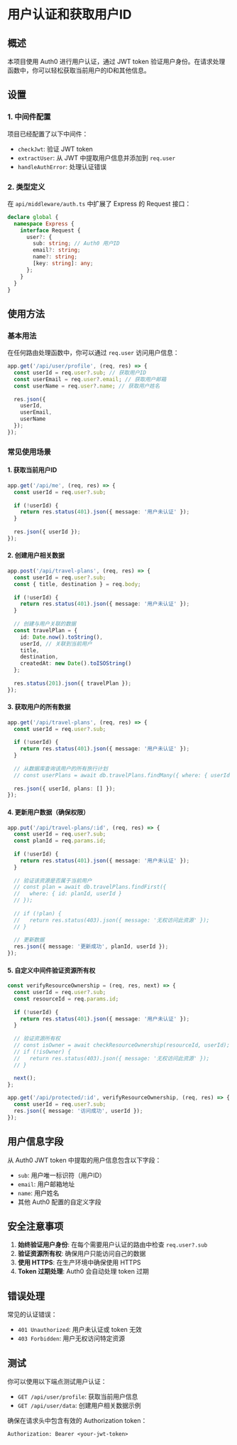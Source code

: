# 用户认证和获取用户ID

## 概述

本项目使用 Auth0 进行用户认证，通过 JWT token 验证用户身份。在请求处理函数中，你可以轻松获取当前用户的ID和其他信息。

## 设置

### 1. 中间件配置

项目已经配置了以下中间件：

- `checkJwt`: 验证 JWT token
- `extractUser`: 从 JWT 中提取用户信息并添加到 `req.user`
- `handleAuthError`: 处理认证错误

### 2. 类型定义

在 `api/middleware/auth.ts` 中扩展了 Express 的 Request 接口：

```typescript
declare global {
  namespace Express {
    interface Request {
      user?: {
        sub: string; // Auth0 用户ID
        email?: string;
        name?: string;
        [key: string]: any;
      };
    }
  }
}
```

## 使用方法

### 基本用法

在任何路由处理函数中，你可以通过 `req.user` 访问用户信息：

```typescript
app.get('/api/user/profile', (req, res) => {
  const userId = req.user?.sub; // 获取用户ID
  const userEmail = req.user?.email; // 获取用户邮箱
  const userName = req.user?.name; // 获取用户姓名
  
  res.json({
    userId,
    userEmail,
    userName
  });
});
```

### 常见使用场景

#### 1. 获取当前用户ID

```typescript
app.get('/api/me', (req, res) => {
  const userId = req.user?.sub;
  
  if (!userId) {
    return res.status(401).json({ message: '用户未认证' });
  }
  
  res.json({ userId });
});
```

#### 2. 创建用户相关数据

```typescript
app.post('/api/travel-plans', (req, res) => {
  const userId = req.user?.sub;
  const { title, destination } = req.body;
  
  if (!userId) {
    return res.status(401).json({ message: '用户未认证' });
  }
  
  // 创建与用户关联的数据
  const travelPlan = {
    id: Date.now().toString(),
    userId, // 关联到当前用户
    title,
    destination,
    createdAt: new Date().toISOString()
  };
  
  res.status(201).json({ travelPlan });
});
```

#### 3. 获取用户的所有数据

```typescript
app.get('/api/travel-plans', (req, res) => {
  const userId = req.user?.sub;
  
  if (!userId) {
    return res.status(401).json({ message: '用户未认证' });
  }
  
  // 从数据库查询该用户的所有旅行计划
  // const userPlans = await db.travelPlans.findMany({ where: { userId } });
  
  res.json({ userId, plans: [] });
});
```

#### 4. 更新用户数据（确保权限）

```typescript
app.put('/api/travel-plans/:id', (req, res) => {
  const userId = req.user?.sub;
  const planId = req.params.id;
  
  if (!userId) {
    return res.status(401).json({ message: '用户未认证' });
  }
  
  // 验证该资源是否属于当前用户
  // const plan = await db.travelPlans.findFirst({ 
  //   where: { id: planId, userId } 
  // });
  
  // if (!plan) {
  //   return res.status(403).json({ message: '无权访问此资源' });
  // }
  
  // 更新数据
  res.json({ message: '更新成功', planId, userId });
});
```

#### 5. 自定义中间件验证资源所有权

```typescript
const verifyResourceOwnership = (req, res, next) => {
  const userId = req.user?.sub;
  const resourceId = req.params.id;
  
  if (!userId) {
    return res.status(401).json({ message: '用户未认证' });
  }
  
  // 验证资源所有权
  // const isOwner = await checkResourceOwnership(resourceId, userId);
  // if (!isOwner) {
  //   return res.status(403).json({ message: '无权访问此资源' });
  // }
  
  next();
};

app.get('/api/protected/:id', verifyResourceOwnership, (req, res) => {
  const userId = req.user?.sub;
  res.json({ message: '访问成功', userId });
});
```

## 用户信息字段

从 Auth0 JWT token 中提取的用户信息包含以下字段：

- `sub`: 用户唯一标识符（用户ID）
- `email`: 用户邮箱地址
- `name`: 用户姓名
- 其他 Auth0 配置的自定义字段

## 安全注意事项

1. **始终验证用户身份**: 在每个需要用户认证的路由中检查 `req.user?.sub`
2. **验证资源所有权**: 确保用户只能访问自己的数据
3. **使用 HTTPS**: 在生产环境中确保使用 HTTPS
4. **Token 过期处理**: Auth0 会自动处理 token 过期

## 错误处理

常见的认证错误：

- `401 Unauthorized`: 用户未认证或 token 无效
- `403 Forbidden`: 用户无权访问特定资源

## 测试

你可以使用以下端点测试用户认证：

- `GET /api/user/profile`: 获取当前用户信息
- `GET /api/user/data`: 创建用户相关数据示例

确保在请求头中包含有效的 Authorization token：

```
Authorization: Bearer <your-jwt-token>
``` 